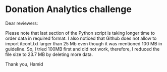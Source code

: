 # Donation Analytics challenge

Dear reviewers:

Please note that last section of the Python script is taking longer time to order data in required format. I also noticed that Github does not allow to import itcont.txt larger than 25 Mb even though it was mentioned 100 MB in guideline. So, I tried 100MB first and did not work, therefore, I reduced the file size to 23.7 MB by deleting more data.

Thank you,
Hamid
